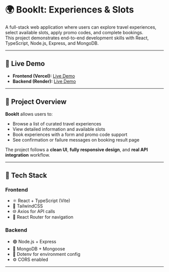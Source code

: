 # 🌍 BookIt: Experiences & Slots

A full-stack web application where users can explore travel experiences, select available slots, apply promo codes, and complete bookings.  
This project demonstrates end-to-end development skills with React, TypeScript, Node.js, Express, and MongoDB.

---

## 🚀 Live Demo

- **Frontend (Vercel):** [Live Demo](https://book-it-beryl.vercel.app/)
- **Backend (Render):** [Live Demo](https://bookit-obv1.onrender.com)
---

## 🧠 Project Overview

**BookIt** allows users to:
- Browse a list of curated travel experiences  
- View detailed information and available slots  
- Book experiences with a form and promo code support  
- See confirmation or failure messages on booking result page  

The project follows a **clean UI**, **fully responsive design**, and **real API integration** workflow.

---

## 🧩 Tech Stack

### Frontend
- ⚛️ React + TypeScript (Vite)
- 🎨 TailwindCSS
- 🌐 Axios for API calls
- 🔄 React Router for navigation

### Backend
- 🟢 Node.js + Express
- 🍃 MongoDB + Mongoose
- 🔐 Dotenv for environment config
- ⚙️ CORS enabled

---



